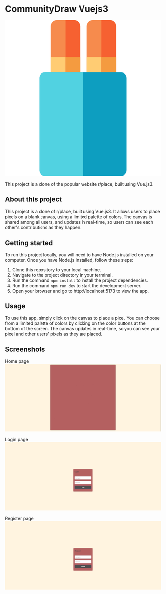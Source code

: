 # CommunityDraw Vuejs3

![logo](images/logo.png)

This project is a clone of the popular website r/place, built using Vue.js3.

## About this project

This project is a clone of r/place, built using Vue.js3. It allows users to place pixels on a blank canvas, using a limited palette of colors. The canvas is shared among all users, and updates in real-time, so users can see each other's contributions as they happen.

## Getting started

To run this project locally, you will need to have Node.js installed on your computer. Once you have Node.js installed, follow these steps:

1. Clone this repository to your local machine.
2. Navigate to the project directory in your terminal.
3. Run the command `npm install` to install the project dependencies.
4. Run the command `npm run dev` to start the development server.
5. Open your browser and go to http://localhost:5173 to view the app.


## Usage

To use this app, simply click on the canvas to place a pixel. You can choose from a limited palette of colors by clicking on the color buttons at the bottom of the screen. The canvas updates in real-time, so you can see your pixel and other users' pixels as they are placed.


## Screenshots

Home page
![logo](images/home.png)

Login page
![logo](images/login.png)

Register page
![logo](images/register.png)